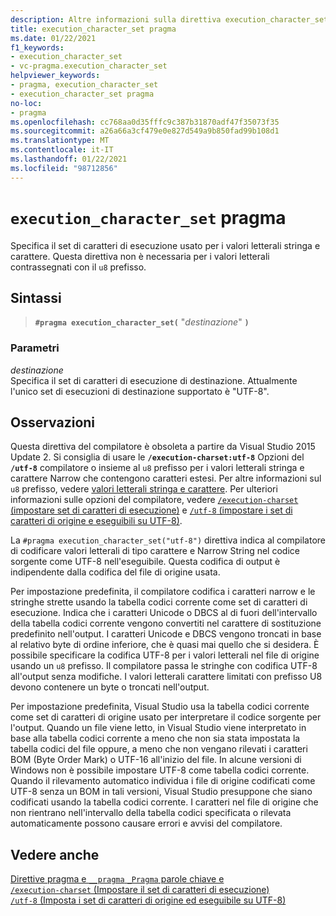 ```yaml
---
description: Altre informazioni sulla direttiva execution_character_set pragma in Microsoft C/C++
title: execution_character_set pragma
ms.date: 01/22/2021
f1_keywords:
- execution_character_set
- vc-pragma.execution_character_set
helpviewer_keywords:
- pragma, execution_character_set
- execution_character_set pragma
no-loc:
- pragma
ms.openlocfilehash: cc768aa0d35fffc9c387b31870adf47f35073f35
ms.sourcegitcommit: a26a66a3cf479e0e827d549a9b850fad99b108d1
ms.translationtype: MT
ms.contentlocale: it-IT
ms.lasthandoff: 01/22/2021
ms.locfileid: "98712856"
---
```

# <a name="execution_character_set-no-locpragma"></a>`execution_character_set` pragma

Specifica il set di caratteri di esecuzione usato per i valori letterali stringa e carattere. Questa direttiva non è necessaria per i valori letterali contrassegnati con il `u8` prefisso.

## <a name="syntax"></a>Sintassi

> **`#pragma execution_character_set(`** "*destinazione*" **`)`**

### <a name="parameters"></a>Parametri

*destinazione*\
Specifica il set di caratteri di esecuzione di destinazione. Attualmente l'unico set di esecuzioni di destinazione supportato è "UTF-8".

## <a name="remarks"></a>Osservazioni

Questa direttiva del compilatore è obsoleta a partire da Visual Studio 2015 Update 2. Si consiglia di usare le **`/execution-charset:utf-8`** Opzioni del **`/utf-8`** compilatore o insieme al `u8` prefisso per i valori letterali stringa e carattere Narrow che contengono caratteri estesi. Per altre informazioni sul `u8` prefisso, vedere [valori letterali stringa e carattere](../cpp/string-and-character-literals-cpp.md). Per ulteriori informazioni sulle opzioni del compilatore, vedere [ `/execution-charset` (impostare set di caratteri di esecuzione)](../build/reference/execution-charset-set-execution-character-set.md) e [ `/utf-8` (impostare i set di caratteri di origine e eseguibili su UTF-8)](../build/reference/utf-8-set-source-and-executable-character-sets-to-utf-8.md).

La `#pragma execution_character_set("utf-8")` direttiva indica al compilatore di codificare valori letterali di tipo carattere e Narrow String nel codice sorgente come UTF-8 nell'eseguibile. Questa codifica di output è indipendente dalla codifica del file di origine usata.

Per impostazione predefinita, il compilatore codifica i caratteri narrow e le stringhe strette usando la tabella codici corrente come set di caratteri di esecuzione. Indica che i caratteri Unicode o DBCS al di fuori dell'intervallo della tabella codici corrente vengono convertiti nel carattere di sostituzione predefinito nell'output. I caratteri Unicode e DBCS vengono troncati in base al relativo byte di ordine inferiore, che è quasi mai quello che si desidera. È possibile specificare la codifica UTF-8 per i valori letterali nel file di origine usando un `u8` prefisso. Il compilatore passa le stringhe con codifica UTF-8 all'output senza modifiche. I valori letterali carattere limitati con prefisso U8 devono contenere un byte o troncati nell'output.

Per impostazione predefinita, Visual Studio usa la tabella codici corrente come set di caratteri di origine usato per interpretare il codice sorgente per l'output. Quando un file viene letto, in Visual Studio viene interpretato in base alla tabella codici corrente a meno che non sia stata impostata la tabella codici del file oppure, a meno che non vengano rilevati i caratteri BOM (Byte Order Mark) o UTF-16 all'inizio del file. In alcune versioni di Windows non è possibile impostare UTF-8 come tabella codici corrente. Quando il rilevamento automatico individua i file di origine codificati come UTF-8 senza un BOM in tali versioni, Visual Studio presuppone che siano codificati usando la tabella codici corrente. I caratteri nel file di origine che non rientrano nell'intervallo della tabella codici specificata o rilevata automaticamente possono causare errori e avvisi del compilatore.

## <a name="see-also"></a>Vedere anche

[Direttive pragma e `__pragma` `_Pragma` parole chiave e](./pragma-directives-and-the-pragma-keyword.md)\
[`/execution-charset` (Impostare il set di caratteri di esecuzione)](../build/reference/execution-charset-set-execution-character-set.md)\
[`/utf-8` (Imposta i set di caratteri di origine ed eseguibile su UTF-8)](../build/reference/utf-8-set-source-and-executable-character-sets-to-utf-8.md)
